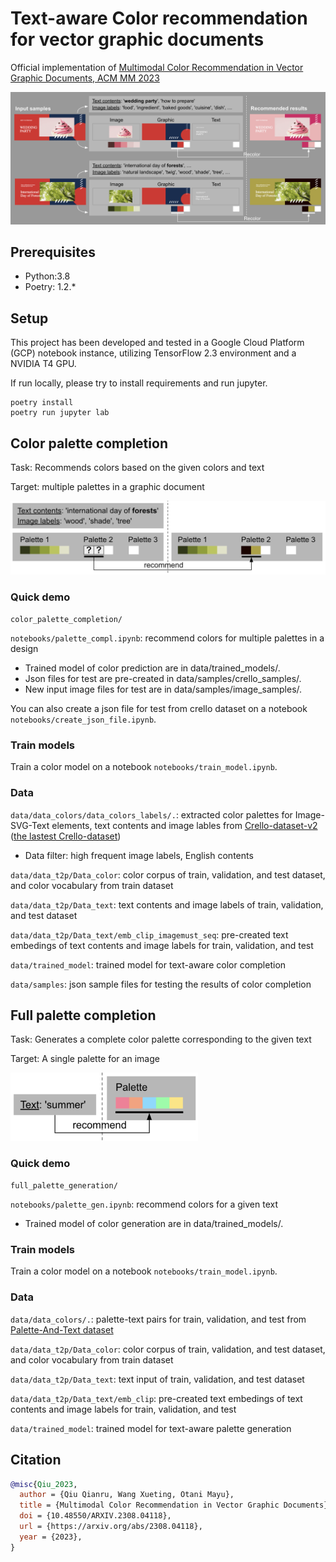 # Text-aware Color recommendation for vector graphic documents 

Official implementation of [Multimodal Color Recommendation in Vector Graphic Documents, ACM MM 2023](https://arxiv.org/abs/2308.04118)

![Overview_image](docs/overview.png)

## Prerequisites

- Python:3.8
- Poetry: 1.2.*

## Setup

This project has been developed and tested in a Google Cloud Platform (GCP) notebook instance, utilizing TensorFlow 2.3 environment and a NVIDIA T4 GPU.

If run locally, please try to install requirements and run jupyter.

```
poetry install
poetry run jupyter lab
```

## Color palette completion

Task: Recommends colors based on the given colors and text

Target: multiple palettes in a graphic document

<img src="docs/palette_completion.png" width="650px">

### Quick demo

`color_palette_completion/`

`notebooks/palette_compl.ipynb`: recommend colors for multiple palettes in a design
- Trained model of color prediction are in data/trained_models/.
- Json files for test are pre-created in data/samples/crello_samples/.
- New input image files for test are in data/samples/image_samples/.

You can also create a json file for test from crello dataset on a notebook `notebooks/create_json_file.ipynb`.

### Train models

Train a color model on a notebook `notebooks/train_model.ipynb`.

### Data

`data/data_colors/data_colors_labels/.`: extracted color palettes for Image-SVG-Text elements, text contents and image lables from [Crello-dataset-v2](https://storage.cloud.google.com/ailab-public/canvas-vae/crello-dataset-v2.zip) ([the lastest Crello-dataset](https://github.com/CyberAgentAILab/canvas-vae/blob/main/docs/crello-dataset.md))
- Data filter: high frequent image labels, English contents

`data/data_t2p/Data_color`: color corpus of train, validation, and test dataset, and color vocabulary from train dataset

`data/data_t2p/Data_text`: text contents and image labels of train, validation, and test dataset

`data/data_t2p/Data_text/emb_clip_imagemust_seq`: pre-created text embedings of text contents and image labels for train, validation, and test

`data/trained_model`: trained model for text-aware color completion

`data/samples`: json sample files for testing the results of color completion

## Full palette completion

Task: Generates a complete color palette corresponding to the given text

Target: A single palette for an image

<img src="docs/full_palette_generation.png" width="300px">

### Quick demo

`full_palette_generation/`

`notebooks/palette_gen.ipynb`: recommend colors for a given text
- Trained model of color generation are in data/trained_models/.

### Train models

Train a color model on a notebook `notebooks/train_model.ipynb`.

### Data

`data/data_colors/.`: palette-text pairs for train, validation, and test from [Palette-And-Text dataset](https://github.com/awesome-davian/Text2Colors)

`data/data_t2p/Data_color`: color corpus of train, validation, and test dataset, and color vocabulary from train dataset

`data/data_t2p/Data_text`: text input of train, validation, and test dataset

`data/data_t2p/Data_text/emb_clip`: pre-created text embedings of text contents and image labels for train, validation, and test

`data/trained_model`: trained model for text-aware palette generation

## Citation

```bibtex
@misc{Qiu_2023,
  author = {Qiu Qianru, Wang Xueting, Otani Mayu},
  title = {Multimodal Color Recommendation in Vector Graphic Documents},  
  doi = {10.48550/ARXIV.2308.04118},  
  url = {https://arxiv.org/abs/2308.04118},  
  year = {2023},
}
```
